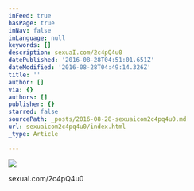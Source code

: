 ```yaml
---
inFeed: true
hasPage: true
inNav: false
inLanguage: null
keywords: []
description: sexuaI.com/2c4pQ4u0
datePublished: '2016-08-28T04:51:01.651Z'
dateModified: '2016-08-28T04:49:14.326Z'
title: ''
author: []
via: {}
authors: []
publisher: {}
starred: false
sourcePath: _posts/2016-08-28-sexuaicom2c4pq4u0.md
url: sexuaicom2c4pq4u0/index.html
_type: Article

---
```

![](https://the-grid-user-content.s3-us-west-2.amazonaws.com/6fca8863-c48b-4d47-8fb9-96639ba00d1a.jpg)

sexuaI.com/2c4pQ4u0